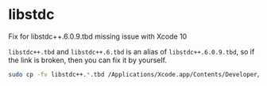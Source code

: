 # libstdc
Fix for libstdc++.6.0.9.tbd missing issue with Xcode 10

`libstdc++.tbd` and `libstdc++.6.tbd` is an alias of `libstdc++.6.0.9.tbd`, so if the link is broken, then you can fix it by yourself.


```bash
sudo cp -fv libstdc++.*.tbd /Applications/Xcode.app/Contents/Developer/Platforms/iPhoneOS.platform/Developer/SDKs/iPhoneOS.sdk/usr/lib/
```
